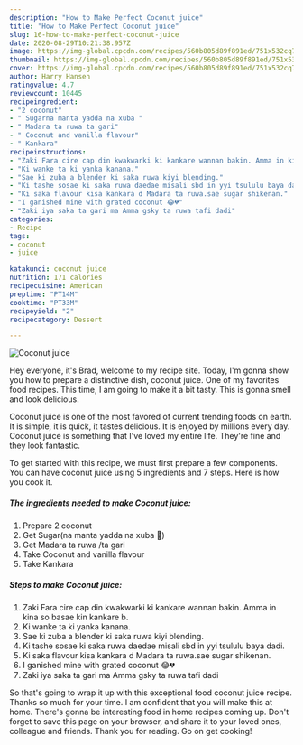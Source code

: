 ```yaml
---
description: "How to Make Perfect Coconut juice"
title: "How to Make Perfect Coconut juice"
slug: 16-how-to-make-perfect-coconut-juice
date: 2020-08-29T10:21:38.957Z
image: https://img-global.cpcdn.com/recipes/560b805d89f891ed/751x532cq70/coconut-juice-recipe-main-photo.jpg
thumbnail: https://img-global.cpcdn.com/recipes/560b805d89f891ed/751x532cq70/coconut-juice-recipe-main-photo.jpg
cover: https://img-global.cpcdn.com/recipes/560b805d89f891ed/751x532cq70/coconut-juice-recipe-main-photo.jpg
author: Harry Hansen
ratingvalue: 4.7
reviewcount: 10445
recipeingredient:
- "2 coconut"
- " Sugarna manta yadda na xuba "
- " Madara ta ruwa ta gari"
- " Coconut and vanilla flavour"
- " Kankara"
recipeinstructions:
- "Zaki Fara cire cap din kwakwarki ki kankare wannan bakin. Amma in kina so basae kin kankare b."
- "Ki wanke ta ki yanka kanana."
- "Sae ki zuba a blender ki saka ruwa kiyi blending."
- "Ki tashe sosae ki saka ruwa daedae misali sbd in yyi tsululu baya dadi."
- "Ki saka flavour kisa kankara d Madara ta ruwa.sae sugar shikenan."
- "I ganished mine with grated coconut 😂💔"
- "Zaki iya saka ta gari ma Amma gsky ta ruwa tafi dadi"
categories:
- Recipe
tags:
- coconut
- juice

katakunci: coconut juice 
nutrition: 171 calories
recipecuisine: American
preptime: "PT14M"
cooktime: "PT33M"
recipeyield: "2"
recipecategory: Dessert

---
```



![Coconut juice](https://img-global.cpcdn.com/recipes/560b805d89f891ed/751x532cq70/coconut-juice-recipe-main-photo.jpg)

Hey everyone, it's Brad, welcome to my recipe site. Today, I'm gonna show you how to prepare a distinctive dish, coconut juice. One of my favorites food recipes. This time, I am going to make it a bit tasty. This is gonna smell and look delicious.

Coconut juice is one of the most favored of current trending foods on earth. It is simple, it is quick, it tastes delicious. It is enjoyed by millions every day. Coconut juice is something that I've loved my entire life. They're fine and they look fantastic.




To get started with this recipe, we must first prepare a few components. You can have coconut juice using 5 ingredients and 7 steps. Here is how you cook it.

<!--inarticleads1-->

##### The ingredients needed to make Coconut juice:

1. Prepare 2 coconut
1. Get  Sugar(na manta yadda na xuba 🥺)
1. Get  Madara ta ruwa /ta gari
1. Take  Coconut and vanilla flavour
1. Take  Kankara




<!--inarticleads2-->

##### Steps to make Coconut juice:

1. Zaki Fara cire cap din kwakwarki ki kankare wannan bakin. Amma in kina so basae kin kankare b.
1. Ki wanke ta ki yanka kanana.
1. Sae ki zuba a blender ki saka ruwa kiyi blending.
1. Ki tashe sosae ki saka ruwa daedae misali sbd in yyi tsululu baya dadi.
1. Ki saka flavour kisa kankara d Madara ta ruwa.sae sugar shikenan.
1. I ganished mine with grated coconut 😂💔
1. Zaki iya saka ta gari ma Amma gsky ta ruwa tafi dadi




So that's going to wrap it up with this exceptional food coconut juice recipe. Thanks so much for your time. I am confident that you will make this at home. There's gonna be interesting food in home recipes coming up. Don't forget to save this page on your browser, and share it to your loved ones, colleague and friends. Thank you for reading. Go on get cooking!

